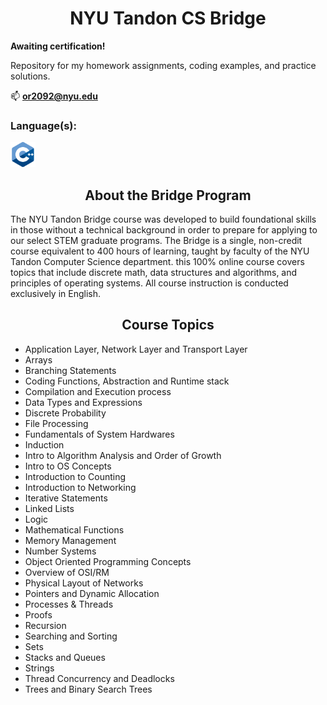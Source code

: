 <h1 align="center"> NYU Tandon CS Bridge </h1>
 <p>
 <b>Awaiting certification!</b>
 
 Repository for my homework assignments, coding examples, and practice solutions.


 📫 **or2092@nyu.edu**
 </p>

 <h3 align="left">Language(s):</h3>
  <p align="left"> 
   <a href="https://www.w3schools.com/cpp/" target="_blank" rel="noreferrer"> 
    <img src="https://raw.githubusercontent.com/devicons/devicon/master/icons/cplusplus/cplusplus-original.svg" alt="cplusplus" width="40" height="40"/> 
   </a> 
 </p>

<h2 align = "center" >About the Bridge Program</h2>
<p>The NYU Tandon Bridge course was developed to build foundational skills in those without a technical background in order to prepare for applying to our select STEM graduate programs. The Bridge is a single, non-credit course equivalent to 400 hours of learning, taught by faculty of the NYU Tandon Computer Science department. this 100% online course covers topics that include discrete math, data structures and algorithms, and principles of operating systems. All course instruction is conducted exclusively in English.</p>

<h2 align = "center" >Course Topics</h2>
<ul>
<li> Application Layer, Network Layer and Transport Layer </li>
<li> Arrays </li>
<li> Branching Statements </li>
<li> Coding Functions, Abstraction and Runtime stack </li>
<li> Compilation and Execution process </li>
<li> Data Types and Expressions </li>
<li> Discrete Probability </li>
<li> File Processing </li>
<li> Fundamentals of System Hardwares </li>
<li> Induction </li>
<li> Intro to Algorithm Analysis and Order of Growth </li>
<li> Intro to OS Concepts </li>
<li> Introduction to Counting </li>
<li> Introduction to Networking </li>
<li> Iterative Statements </li>
<li> Linked Lists </li>
<li> Logic </li>
<li> Mathematical Functions </li>
<li> Memory Management </li>
<li> Number Systems </li>
<li> Object Oriented Programming Concepts </li>
<li> Overview of OSI/RM </li>
<li> Physical Layout of Networks </li>
<li> Pointers and Dynamic Allocation </li>
<li> Processes & Threads </li>
<li> Proofs </li>
<li> Recursion </li> </li>
<li> Searching and Sorting </li>
<li> Sets </li> </li>
<li> Stacks and Queues </li>
<li> Strings </li>
<li> Thread Concurrency and Deadlocks </li>
<li> Trees and Binary Search Trees </li>
</ul>
